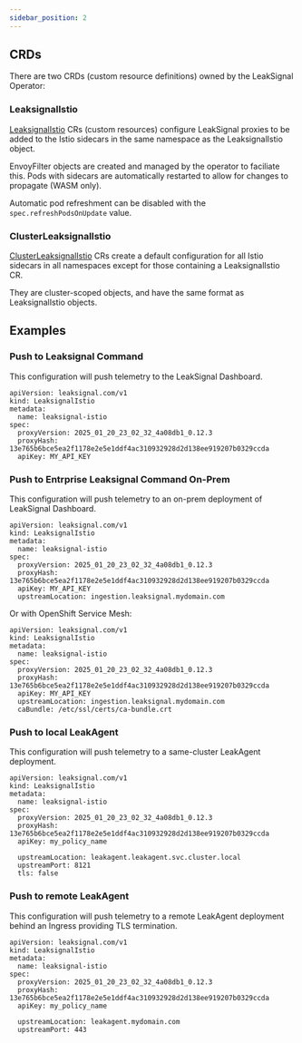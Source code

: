 ```yaml
---
sidebar_position: 2
---
```


## CRDs

There are two CRDs (custom resource definitions) owned by the LeakSignal Operator:

### LeaksignalIstio

[LeaksignalIstio](./CRDs/ClusterLeaksignalIstio%20&%20LeaksignalIstio) CRs (custom resources) configure LeakSignal proxies to be added to the Istio sidecars in the same namespace as the LeaksignalIstio object.

EnvoyFilter objects are created and managed by the operator to faciliate this. Pods with sidecars are automatically restarted to allow for changes to propagate (WASM only).

Automatic pod refreshment can be disabled with the `spec.refreshPodsOnUpdate` value.

### ClusterLeaksignalIstio

[ClusterLeaksignalIstio](./CRDs/ClusterLeaksignalIstio%20&%20LeaksignalIstio) CRs create a default configuration for all Istio sidecars in all namespaces except for those containing a LeaksignalIstio CR.

They are cluster-scoped objects, and have the same format as LeaksignalIstio objects.

## Examples

### Push to Leaksignal Command
This configuration will push telemetry to the LeakSignal Dashboard.

```
apiVersion: leaksignal.com/v1
kind: LeaksignalIstio
metadata:
  name: leaksignal-istio
spec:
  proxyVersion: 2025_01_20_23_02_32_4a08db1_0.12.3
  proxyHash: 13e765b6bce5ea2f1178e2e5e1ddf4ac310932928d2d138ee919207b0329ccda
  apiKey: MY_API_KEY
```

### Push to Entrprise Leaksignal Command On-Prem
This configuration will push telemetry to an on-prem deployment of LeakSignal Dashboard.

```
apiVersion: leaksignal.com/v1
kind: LeaksignalIstio
metadata:
  name: leaksignal-istio
spec:
  proxyVersion: 2025_01_20_23_02_32_4a08db1_0.12.3
  proxyHash: 13e765b6bce5ea2f1178e2e5e1ddf4ac310932928d2d138ee919207b0329ccda
  apiKey: MY_API_KEY
  upstreamLocation: ingestion.leaksignal.mydomain.com
```

Or with OpenShift Service Mesh:

```
apiVersion: leaksignal.com/v1
kind: LeaksignalIstio
metadata:
  name: leaksignal-istio
spec:
  proxyVersion: 2025_01_20_23_02_32_4a08db1_0.12.3
  proxyHash: 13e765b6bce5ea2f1178e2e5e1ddf4ac310932928d2d138ee919207b0329ccda
  apiKey: MY_API_KEY
  upstreamLocation: ingestion.leaksignal.mydomain.com
  caBundle: /etc/ssl/certs/ca-bundle.crt
```

### Push to local LeakAgent
This configuration will push telemetry to a same-cluster LeakAgent deployment.

```
apiVersion: leaksignal.com/v1
kind: LeaksignalIstio
metadata:
  name: leaksignal-istio
spec:
  proxyVersion: 2025_01_20_23_02_32_4a08db1_0.12.3
  proxyHash: 13e765b6bce5ea2f1178e2e5e1ddf4ac310932928d2d138ee919207b0329ccda
  apiKey: my_policy_name

  upstreamLocation: leakagent.leakagent.svc.cluster.local
  upstreamPort: 8121
  tls: false
```

### Push to remote LeakAgent
This configuration will push telemetry to a remote LeakAgent deployment behind an Ingress providing TLS termination.

```
apiVersion: leaksignal.com/v1
kind: LeaksignalIstio
metadata:
  name: leaksignal-istio
spec:
  proxyVersion: 2025_01_20_23_02_32_4a08db1_0.12.3
  proxyHash: 13e765b6bce5ea2f1178e2e5e1ddf4ac310932928d2d138ee919207b0329ccda
  apiKey: my_policy_name

  upstreamLocation: leakagent.mydomain.com
  upstreamPort: 443
```